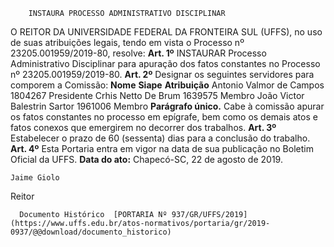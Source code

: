         INSTAURA PROCESSO ADMINISTRATIVO DISCIPLINAR  

 O REITOR DA UNIVERSIDADE FEDERAL DA FRONTEIRA SUL (UFFS), no uso de suas atribuições legais, tendo em vista o Processo nº 23205.001959/2019-80, resolve:   **Art. 1º**  INSTAURAR Processo Administrativo Disciplinar para apuração dos fatos constantes no Processo nº 23205.001959/2019-80.   **Art. 2º**  Designar os seguintes servidores para comporem a Comissão:     **Nome**   **Siape**   **Atribuição**     Antonio Valmor de Campos   1804267   Presidente     Crhis Netto De Brum   1639575   Membro     João Victor Balestrin Sartor   1961006   Membro     **Parágrafo único.**  Cabe à comissão apurar os fatos constantes no processo em epígrafe, bem como os demais atos e fatos conexos que emergirem no decorrer dos trabalhos.   **Art. 3º**  Estabelecer o prazo de 60 (sessenta) dias para a conclusão do trabalho.   **Art. 4º**  Esta Portaria entra em vigor na data de sua publicação no Boletim Oficial da UFFS.        **Data do ato:** Chapecó-SC, 22 de agosto de 2019.   
 

    Jaime Giolo   
 Reitor 

      Documento Histórico  [PORTARIA Nº 937/GR/UFFS/2019](https://www.uffs.edu.br/atos-normativos/portaria/gr/2019-0937/@@download/documento_historico)     
      